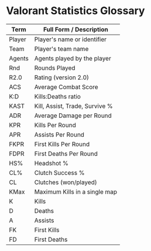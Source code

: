 # Valorant Statistics Glossary

| Term   | Full Form / Description        |
| ------ | ------------------------------ |
| Player | Player's name or identifier    |
| Team   | Player's team name             |
| Agents | Agents played by the player    |
| Rnd    | Rounds Played                  |
| R2.0   | Rating (version 2.0)           |
| ACS    | Average Combat Score           |
| K:D    | Kills:Deaths ratio             |
| KAST   | Kill, Assist, Trade, Survive % |
| ADR    | Average Damage per Round       |
| KPR    | Kills Per Round                |
| APR    | Assists Per Round              |
| FKPR   | First Kills Per Round          |
| FDPR   | First Deaths Per Round         |
| HS%    | Headshot %                     |
| CL%    | Clutch Success %               |
| CL     | Clutches (won/played)          |
| KMax   | Maximum Kills in a single map  |
| K      | Kills                          |
| D      | Deaths                         |
| A      | Assists                        |
| FK     | First Kills                    |
| FD     | First Deaths                   |
